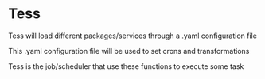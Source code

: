 # Tess

Tess will load different packages/services through a .yaml configuration file

This .yaml configuration file will be used to set crons and transformations

Tess is the job/scheduler that use these functions to execute some task